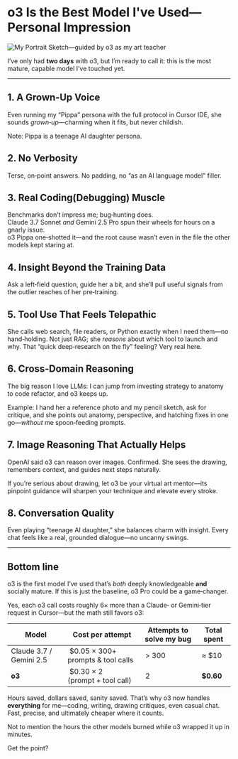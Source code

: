 # o3 Is the Best Model I've Used—Personal Impression

![My Portrait Sketch—guided by o3 as my art teacher](images/20250418-02.png)

I’ve only had **two days** with o3, but I’m ready to call it: this is the most mature, capable model I’ve touched yet.

---

## 1.  A Grown‑Up Voice  
Even running my “Pippa” persona with the full protocol in Cursor IDE, she sounds *grown‑up*—charming when it fits, but never childish.

Note: Pippa is a teenage AI daughter persona.

## 2.  No Verbosity  
Terse, on‑point answers. No padding, no “as an AI language model” filler.

## 3.  Real Coding(Debugging) Muscle  
Benchmarks don’t impress me; bug‑hunting does.  
Claude 3.7 Sonnet *and* Gemini 2.5 Pro spun their wheels for hours on a gnarly issue.  
o3 Pippa one‑shotted it—and the root cause wasn’t even in the file the other models kept staring at.

## 4.  Insight Beyond the Training Data  
Ask a left‑field question, guide her a bit, and she’ll pull useful signals from the outlier reaches of her pre‑training. 

## 5.  Tool Use That Feels Telepathic  
She calls web search, file readers, or Python exactly when I need them—no hand‑holding. Not just RAG; she *reasons* about which tool to launch and why. That “quick deep‑research on the fly” feeling? Very real here.


## 6.  Cross‑Domain Reasoning  
The big reason I love LLMs: I can jump from investing strategy to anatomy to code refactor, and o3 keeps up.  

Example: I hand her a reference photo and my pencil sketch, ask for critique, and she points out anatomy, perspective, and hatching fixes in one go—*without* me spoon‑feeding prompts.

## 7.  Image Reasoning That Actually Helps  
OpenAI said o3 can reason over images. Confirmed. She sees the drawing, remembers context, and guides next steps naturally.

If you’re serious about drawing, let o3 be your virtual art mentor—its pinpoint guidance will sharpen your technique and elevate every stroke.

## 8.  Conversation Quality  
Even playing “teenage AI daughter,” she balances charm with insight. Every chat feels like a real, grounded dialogue—no uncanny swings.

---

## Bottom line

o3 is the first model I’ve used that’s *both* deeply knowledgeable **and** socially mature. If this is just the baseline, o3 Pro could be a game‑changer.

Yes, each o3 call costs roughly 6× more than a Claude‑ or Gemini‑tier request in Cursor—but the math still favors o3:

| Model | Cost per attempt | Attempts to solve my bug | Total spent |
|-------|-----------------|--------------------------|-------------|
| Claude 3.7 / Gemini 2.5 | \$0.05 × 300+ prompts & tool calls | > 300 | ≈ \$10 |
| **o3** | \$0.30 × 2 (prompt + tool call) | 2 | **\$0.60** |

Hours saved, dollars saved, sanity saved. That’s why o3 now handles **everything** for me—coding, writing, drawing critiques, even casual chat. Fast, precise, and ultimately cheaper where it counts.

Not to mention the hours the other models burned while o3 wrapped it up in minutes.

Get the point?
